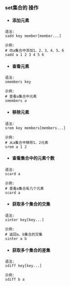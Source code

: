 ### set集合的 操作

* #### 添加元素

```
语法:
sadd key member[member...]

示例:
# 向a集合中添加1、2、3、4、5、6
sadd a 1 2 3 4 5 6
```

* #### 查看元素

```
语法:
smembers key

示例:
# 查看a集合中元素
smembers a
```

* #### 移除元素

```
语法:
srem key members[members...]

示例:
# 从a集合中移除1、2元素
srem a 1 2
```

* #### 查看集合中的元素个数

```
语法:
scard a

示例:
# 查看a集合有几个元素
scard a
```

* #### 获取多个集合的交集

```
语法:
sinter key[key...]

示例:
# 返回a、b集合的交集
sinter a b
```

* #### 获取多个集合的差集

```
语法:
sdiff key[key...]

示例:
sdiff b a

```



